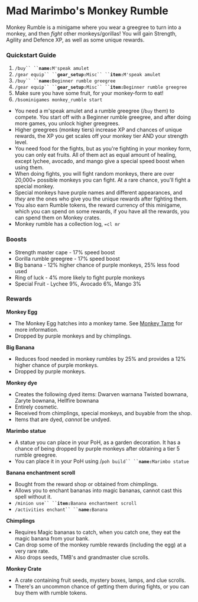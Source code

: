 # Mad Marimbo's Monkey Rumble

Monkey Rumble is a minigame where you wear a greegree to turn into a monkey, and then _fight_ other monkeys/gorillas! You will gain Strength, Agility and Defence XP, as well as some unique rewards.

### Quickstart Guide

1. ` /buy`` `` `**`name:`**`M'speak amulet`
2. ` /gear equip`` `` `**`gear_setup:`**` Misc`` `` `**`item:`**`M'speak amulet`
3. ` /buy`` `` `**`name:`**`Beginner rumble greegree`
4. ` /gear equip`` `` `**`gear_setup:`**` Misc`` `` `**`item:`**`Beginner rumble greegree`
5. Make sure you have some fruit, for your monkey-form to eat!
6. `/bsominigames monkey_rumble start`

* You need a m'speak amulet and a rumble greegree (/`buy` them) to compete. You start off with a Beginner rumble greegree, and after doing more games, you unlock higher greegrees.
* Higher greegrees (monkey tiers) increase XP and chances of unique rewards, the XP you get scales off your monkey tier AND your strength level.
* You need food for the fights, but as you're fighting in your monkey form, you can only eat fruits. All of them act as equal amount of healing, except lychee, avocado, and mango give a special speed boost when using them.
* When doing fights, you will fight random monkeys, there are over 20,000+ possible monkeys you can fight. At a rare chance, you'll fight a special monkey.
* Special monkeys have purple names and different appearances, and _they_ are the ones who give you the unique rewards after fighting them.
* You also earn Rumble tokens, the reward currency of this minigame, which you can spend on some rewards, if you have all the rewards, you can spend them on Monkey crates.
* Monkey rumble has a collection log, `=cl mr`

### **Boosts**

* Strength master cape - 17% speed boost
* Gorilla rumble greegree - 17% speed boost
* Big banana - 12% higher chance of purple monkeys, 25% less food used
* Ring of luck - 4% more likely to fight purple monkeys
* Special Fruit - Lychee 9%, Avocado 6%, Mango 3%

### **Rewards**

**Monkey Egg**

* The Monkey Egg hatches into a monkey tame. See [Monkey Tame](monkey-tame.md) for more information.
* Dropped by purple monkeys and by chimplings.

**Big Banana**

* Reduces food needed in monkey rumbles by 25% and provides a 12% higher chance of purple monkeys.
* Dropped by purple monkeys.

**Monkey dye**

* Creates the following dyed items: Dwarven warnana Twisted bownana, Zaryte bownana, Hellfire bownana
* Entirely cosmetic.
* Received from chimplings, special monkeys, and buyable from the shop.
* Items that are dyed, _cannot_ be undyed.

**Marimbo statue**

* A statue you can place in your PoH, as a garden decoration. It has a chance of being dropped by purple monkeys after obtaining a tier 5 rumble greegree.
* You can place it in your PoH using /` poh build`` `` `**`name:`**`Marimbo statue`

**Banana enchantment scroll**

* Bought from the reward shop or obtained from chimplings.
* Allows you to enchant bananas into magic bananas, cannot cast this spell without it.
* ` /minion use`` `` `**`item:`**`Banana enchantment scroll`
* ` /activities enchant`` `` `**`name:`**`Banana`

**Chimplings**

* Requires Magic bananas to catch, when you catch one, they eat the magic banana from your bank.
* Can drop some of the monkey rumble rewards (including the egg) at a very rare rate.
* Also drops seeds, TMB's and grandmaster clue scrolls.

**Monkey Crate**

* A crate containing fruit seeds, mystery boxes, lamps, and clue scrolls.
* There's an uncommon chance of getting them during fights, or you can buy them with rumble tokens.
